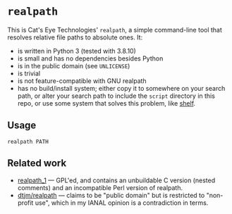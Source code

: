 `realpath`
==========

This is Cat's Eye Technologies' `realpath`, a simple command-line tool that
resolves relative file paths to absolute ones.  It:

*   is written in Python 3 (tested with 3.8.10)
*   is small and has no dependencies besides Python
*   is in the public domain (see `UNLICENSE`)
*   is trivial
*   is not feature-compatible with GNU realpath
*   has no build/install system; either copy it to somewhere on your
    search path, or alter your search path to include the `script` directory
    in this repo, or use some system that solves this problem, like
    [shelf](http://catseye.tc/node/shelf).

Usage
-----

    realpath PATH

Related work
------------

*   [realpath_1](http://leapfrog.freeshell.org/Projects/real_path.shtml) —
    GPL'ed, and contains an unbuildable C version (nested comments) and an
    incompatible Perl version of realpath.
*   [dtjm/realpath](https://github.com/dtjm/realpath) — claims to be 
    "public domain" but is restricted to "non-profit use", which in my
    IANAL opinion is a contradiction in terms.
